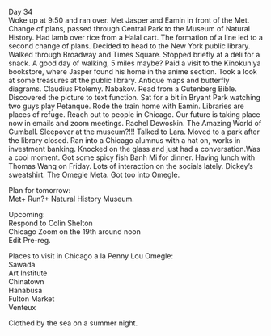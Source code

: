 Day 34  
Woke up at 9:50 and ran over. Met Jasper and Eamin in front of the Met. Change of plans, passed through Central Park to the Museum of Natural History. Had lamb over rice from a Halal cart. The formation of a line led to a second change of plans. Decided to head to the New York public library. Walked through Broadway and Times Square. Stopped briefly at a deli for a snack. A good day of walking, 5 miles maybe? Paid a visit to the Kinokuniya bookstore, where Jasper found his home in the anime section. Took a look at some treasures at the public library. Antique maps and butterfly diagrams. Claudius Ptolemy. Nabakov. Read from a Gutenberg Bible. Discovered the picture to text function. Sat for a bit in Bryant Park watching two guys play Petanque. Rode the train home with Eamin. Libraries are places of refuge. Reach out to people in Chicago. Our future is taking place now in emails and zoom meetings. Rachel Dewoskin. The Amazing World of Gumball. Sleepover at the museum?\!\!\! Talked to Lara. Moved to a park after the library closed. Ran into a Chicago alumnus with a hat on, works in investment banking. Knocked on the glass and just had a conversation.Was a cool moment. Got some spicy fish Banh Mi for dinner. Having lunch with Thomas Wang on Friday. Lots of interaction on the socials lately. Dickey’s sweatshirt. The Omegle Meta. Got too into Omegle.

Plan for tomorrow:  
Met+ Run?+ Natural History Museum. 

Upcoming:  
Respond to Colin Shelton  
Chicago Zoom on the 19th around noon  
Edit Pre-reg.

Places to visit in Chicago a la Penny Lou Omegle:  
Sawada  
Art Institute  
Chinatown  
Hanabusa  
Fulton Market  
Venteux

Clothed by the sea on a summer night.